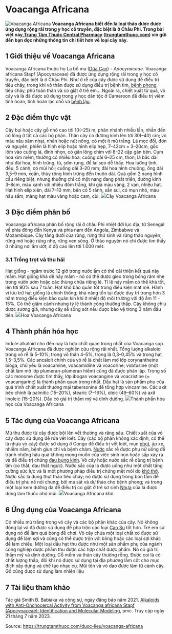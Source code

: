 # Voacanga Africana

![Voacanga Africana](https://trungtamthuoc.com/images/others/voacanga-africana-6-8688.jpg)
**Voacanga Africana biết đến là loại thảo dược được ứng dụng rộng rãi trong y học cổ truyền, đặc biệt là ở Châu Phi. Trong bài viết này,[Trung Tâm Thuốc Central Pharmacy](https://trungtamthuoc.com/ "Trung Tâm Thuốc Central Pharmacy") ([trungtamthuoc.com](https://trungtamthuoc.com/ "trungtamthuoc.com")) xin gửi đến bạn đọc những thông tin chi tiết hơn về loại cây này.**
##  1 Giới thiệu về Voacanga Africana
Voacanga Africana thuộc họ La bố ma ([Dừa Cạn](https://trungtamthuoc.com/duoc-lieu/dua-can-74 "Dừa Cạn")) -  _Apocynaceae._
Voacanga africana Stapf (Apocynaceae) đã được ứng dụng rộng rãi trong y học cổ truyền, đặc biệt là ở Châu Phi. Như ở rễ của cây được sử dụng để điều trị tiêu chảy, trong khi vỏ thân được sử dụng điều trị bệnh tim, [bệnh phong](https://trungtamthuoc.com/bai-viet/benh-phong "bệnh phong"), tiêu chảy, phù toàn thân và co giật ở trẻ em….Ngoài ra, chiết xuất từ ​​quả, vỏ cây và lá đã được sử dụng trong y học dân tộc ở Cameroon để điều trị viêm tinh hoàn, tinh hoàn lạc chỗ và [bệnh lậu](https://trungtamthuoc.com/bai-viet/benh-lau "bệnh lậu").
##  2 Đặc điểm thực vật
Cây bụi hoặc cây gỗ nhỏ cao tới 10(–25) m, phân nhánh nhiều lần, nhẵn đến có lông ở tất cả các bộ phận. Thân cây có đường kính lên tới 30(–40) cm; vỏ màu nâu xám nhạt, nhẵn hoặc nứt nông, có một ít mủ trắng. Lá mọc đối, đơn và nguyên, phiến lá hình elip hoặc hình elip hẹp, 7–42cm × 3–20cm, gốc lõm vào cuống lá, đỉnh nhọn, có gân lông chim với 8–22 cặp gân bên. 
Cụm hoa xim mềm, thường có nhiều hoa; cuống dài 6–25 cm, thon; lá bắc dài như đài hoa, hình trứng, tù, sớm rụng, để lại sẹo dễ thấy. Hoa lưỡng tính, đều, 5 cánh, có mùi hôi; cuống dài 3–20 mm; đài hoa hình chuông, ống dài 3,5–9 mm, xoắn, thùy rộng hình trứng đến thuôn dài. Quả gồm 2 nang hình cầu riêng biệt, nhưng thường chỉ có một nang đang phát triển, đường kính 3–8cm, màu xanh với nhiều đốm trắng, khi già màu vàng, 2 van, nhiều hạt. Hạt hình elip xiên, dài 7–10 mm, bên có 5 rãnh, sần sùi, có mụn nhỏ, màu nâu sẫm, màng hạt màu vàng hoặc cam, cùi.
![](https://trungtamthuoc.com/images/item/voacanga-africana-1.jpg)Cây Voacanga Africana
##  3 Đặc điểm phân bố
Voacanga africana phân bố rộng rãi ở châu Phi nhiệt đới lục địa, từ Senegal về phía đông đến Kenya và phía nam đến Angola, Zimbabwe và Mozambique.
Cây tầng dưới của rừng, rừng thứ sinh và rừng thảo nguyên, rừng mở hoặc rừng nhẹ, rừng ven sông. Ở thảo nguyên nó chỉ được tìm thấy ở những nơi ẩm ướt; ở độ cao lên tới 1.000 mét.
### 3.1 Trồng trọt và thu hái
Hạt giống - ngâm trước 12 giờ trong nước ấm có thể cải thiện kết quả nảy mầm. Hạt giống khá dễ nảy mầm - nó có thể được gieo trong bóng râm nhẹ trong vườn ươm hoặc các thùng chứa riêng lẻ. Tỉ lệ nảy mầm có thể khá tốt, lên tới 90% sau 7 tuần.
Hạt khô bảo quản tốt trong điều kiện mát mẻ. Hành vi lưu trữ hạt giống là chính thống; khả năng tồn tại được duy trì trong hơn 3 năm trong điều kiện bảo quản kín khí ở nhiệt độ môi trường với độ ẩm 11 - 15%.
Có thể giâm cành nhưng tỷ lệ thành công thường thấp.
Cây không chịu được sương giá, nhưng cây sẽ sống sót nếu được bảo vệ trong 3 năm đầu tiên.
![](https://trungtamthuoc.com/images/item/voacanga-africana-3.jpg)Hoa Voacanga Africana
##  4 Thành phần hóa học
Indole alkaloid cho đến nay là hợp chất quan trọng nhất của Voacanga spp. Voacanga Africana đã được nghiên cứu rộng rãi nhất. Tổng lượng alkaloid trong vỏ rễ là 5–10%, trong vỏ thân 4–5%, trong lá 0,3–0,45% và trong hạt 1,5–3,5%. Các ancaloit chính của vỏ rễ là chất làm mờ lớp corynantheine bioga, chủ yếu là voacamine, voacamidine và voacorine; vobtusine (một chất làm mờ lớp plumeran-plumeran hiếm) cũng đã được phân lập. Trong số các monome được tìm thấy, lớp ibogan voacangine và voacristine (= voacangarine) là thành phần quan trọng nhất.
Dầu hạt là sản phẩm phụ của quá trình chiết xuất thương mại tabersonine để tổng hợp vincamine. Các axit béo chính là palmitic (15–20%), stearic (7–16%), oleic (49–60%) và axit linoleic (15–20%). Dầu có giá trị thẩm mỹ và dinh dưỡng.
![](https://trungtamthuoc.com/images/item/voacanga-africana-4.jpg)Thành phần hóa học của Voacanga Africana
##  5 Tác dụng của Voacanga Africana
Mủ thu được từ cây được bôi lên vết thương và răng sâu.
Chiết xuất của vỏ cây được sử dụng để rửa vết loét.
Cây (các bộ phận không xác định, có thể là nhựa vỏ cây) được sử dụng ở Congo để điều trị vết loét, mụn [nhọt](https://trungtamthuoc.com/bai-viet/nhot "nhọt"), áp xe, nhiễm nấm, bệnh giun chỉ và bệnh chàm.
[Nước](https://trungtamthuoc.com/hoat-chat/nuoc "Nước") sắc rễ được phụ nữ uống để tránh những hậu quả không mong muốn của việc sinh non hoặc sắp xảy ra và để điều trị chứng [đau bụng kinh](https://trungtamthuoc.com/bai-viet/cach-dau-bung-kinh-va-phong-tranh-dau-bung-kinh "đau bụng kinh").
Vỏ cây hoặc nước sắc rễ dùng trị bệnh tim (co thắt, đau thắt ngực).
Nước sắc của lá được uống như một chất tăng cường sức lực và là một phương pháp điều trị chứng mệt mỏi do [khó thở](https://trungtamthuoc.com/bai-viet/huong-dan-chan-doan-va-xu-tri-tinh-trang-kho-tho "khó thở").
Nước sắc lá dùng thụt tháo tiêu chảy; nó được sử dụng trong bồn tắm để điều trị phù nề nói chung; bởi ma sát và dự thảo cho bệnh phong; và trong một loại kem dưỡng da để điều trị co giật ở trẻ sơ sinh 
[Nhựa](https://trungtamthuoc.com/hoat-chat/nhua "Nhựa") của lá được dùng làm thuốc nhỏ mũi.
![](https://trungtamthuoc.com/images/item/voacanga-africana-2.jpg)Voacanga Africana khô
##  6 Ứng dụng của Voacanga Africana
Có nhiều mủ trắng trong vỏ cây và các bộ phận khác của cây. Nó không đông lại và đã được sử dụng để pha trộn các loại [Cao Su](https://trungtamthuoc.com/hoat-chat/cao-su "Cao Su") tốt hơn. Trẻ em sử dụng nó để làm quả bóng để chơi.
Vỏ cây chứa một loại chất xơ được sử dụng để làm sợi và cũng có thể được trộn với bông hoặc các loại sợi khác để làm chiếu.
Một loại dầu hạt thu được như một sản phẩm phụ của ngành công nghiệp dược phẩm thu được các hợp chất dược phẩm. Nó có giá trị thẩm mỹ và dinh dưỡng.
Gỗ mềm và thân cây thường rỗng. Được coi là có chất lượng thấp, đôi khi nó được sử dụng tại địa phương làm cột cho mục đích xây dựng và chế tạo nhạc cụ. Mũi tên và vỏ dao được làm từ cành cây.
Gỗ cũng được sử dụng làm nhiên liệu
##  7 Tài liệu tham khảo
Tác giả Smith B. Babiaka và cộng sự, ngày đăng báo năm 2021. [Alkaloids with Anti-Onchocercal Activity from Voacanga africana Stapf (Apocynaceae): Identification and Molecular Modeling](https://www.ncbi.nlm.nih.gov/pmc/articles/PMC7795662/), pmc. Truy cập ngày 21 tháng 7 năm 2023.


Source: https://trungtamthuoc.com/duoc-lieu/voacanga-africana